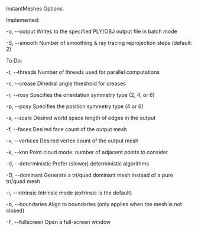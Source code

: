 InstantMeshes Options:

Implemented:

-o, --output <output>     Writes to the specified PLY/OBJ output file in batch mode
   
-S, --smooth <iter>       Number of smoothing & ray tracing reprojection steps (default: 2)

To Do:

-t, --threads <count>     Number of threads used for parallel computations

-c, --crease <degrees>    Dihedral angle threshold for creases

-r, --rosy <number>       Specifies the orientation symmetry type (2, 4, or 6)

-p, --posy <number>       Specifies the position symmetry type (4 or 6)

-s, --scale <scale>       Desired world space length of edges in the output

-f, --faces <count>       Desired face count of the output mesh

-v, --vertices <count>    Desired vertex count of the output mesh

-k, --knn <count>         Point cloud mode: number of adjacent points to consider

-d, --deterministic       Prefer (slower) deterministic algorithms

-D, --dominant            Generate a tri/quad dominant mesh instead of a pure tri/quad mesh

-i, --intrinsic           Intrinsic mode (extrinsic is the default)

-b, --boundaries          Align to boundaries (only applies when the mesh is not closed)

-F, --fullscreen          Open a full-screen window


